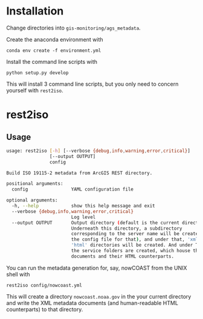 # Installation
Change directories into `gis-monitoring/ags_metadata`.

Create the anaconda environment with

```shell
conda env create -f environment.yml
```

Install the command line scripts with

```shell
python setup.py develop
```

This will install 3 command line scripts, but you only need to concern yourself with `rest2iso`.

# rest2iso

## Usage
```bash
usage: rest2iso [-h] [--verbose {debug,info,warning,error,critical}]
                [--output OUTPUT]
                config

Build ISO 19115-2 metadata from ArcGIS REST directory.

positional arguments:
  config                YAML configuration file

optional arguments:
  -h, --help            show this help message and exit
  --verbose {debug,info,warning,error,critical}
                        Log level
  --output OUTPUT       Output directory (default is the current directory).
                        Underneath this directory, a subdirectory
                        corresponding to the server name will be created (see
                        the config file for that), and under that, 'xml' and
                        'html' directories will be created. And under THOSE,
                        the service folders are created, which house the XML
                        documents and their HTML counterparts.
```

You can run the metadata generation for, say, nowCOAST from the UNIX shell with

```shell
rest2iso config/nowcoast.yml
```

This will create a directory `nowcoast.noaa.gov` in the your current directory
and write the XML metadata documents (and human-readable HTML counterparts)
to that directory.
